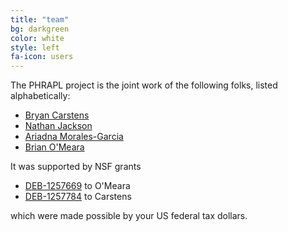 ```yaml
---
title: "team"
bg: darkgreen
color: white
style: left
fa-icon: users
---
```


The PHRAPL project is the joint work of the following folks, listed alphabetically:

* [Bryan Carstens](https://carstenslab.osu.edu)
* [Nathan Jackson](http://nathandjackson.com)
* [Ariadna Morales-Garcia](https://scholar.google.com/citations?user=xRiy2HQAAAAJ&hl=en&oi=ao)
* [Brian O'Meara](http://www.brianomeara.info)

It was supported by NSF grants
* [DEB-1257669](https://www.nsf.gov/awardsearch/showAward?AWD_ID=1257669) to O'Meara
* [DEB-1257784](https://www.nsf.gov/awardsearch/showAward?AWD_ID=1257784) to Carstens

which were made possible by your US federal tax dollars.
